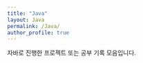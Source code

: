 ```yaml
---
title: "Java"
layout: Java
permalink: /Java/
author_profile: true
---
```


자바로 진행한 프로젝트 또는 공부 기록 모음입니다.


